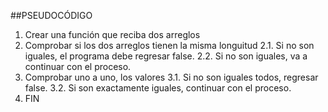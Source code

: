 ##PSEUDOCÓDIGO

1. Crear una función que reciba dos arreglos
2. Comprobar si los dos arreglos tienen la misma longuitud
  2.1. Si no son iguales, el programa debe regresar false.
  2.2. Si no son iguales, va a continuar con el proceso.
3. Comprobar uno a uno, los valores
  3.1. Si no son iguales todos, regresar false.
  3.2. Si son exactamente iguales, continuar con el proceso.
4. FIN